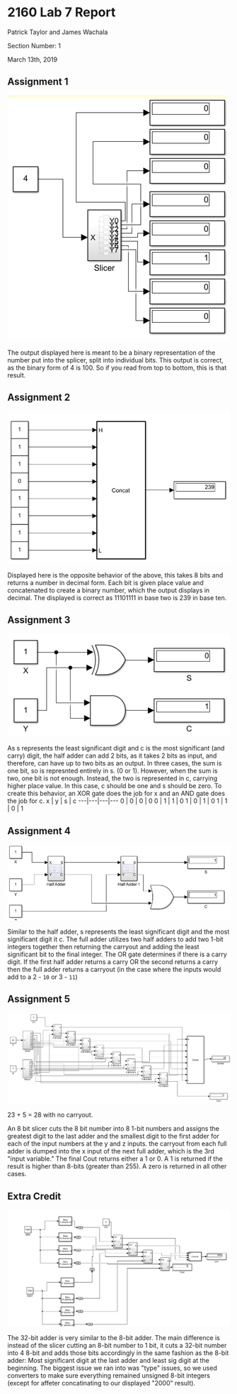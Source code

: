 # 2160 Lab 7 Report

Patrick Taylor and James Wachala

Section Number: 1

March 13th, 2019

## Assignment 1

![Assignment 1][img1]

The output displayed here is meant to be a binary representation of the number put into the splicer, split into individual bits. This output is correct, as the binary form of 4 is 100. So if you read from top to bottom, this is that result.

## Assignment 2

![Assignment 2][img2]

Displayed here is the opposite behavior of the above, this takes 8 bits and returns a number in decimal form. Each bit is given place value and concatenated to create a binary number, which the output displays in decimal. The displayed is correct as 11101111 in base two is 239 in base ten.

## Assignment 3

![Assignment 3][img3]

As s represents the least significant digit and c is the most significant (and carry) digit, the half adder can add 2 bits, as it takes 2 bits as input, and therefore, can have up to two bits as an output. In three cases, the sum is one bit, so is represnted entirely in s. (0 or 1). However, when the sum is two, one bit is not enough. Instead, the two is represented in c, carrying higher place value. In this case, c should be one and s should be zero. To create this behavior, an XOR gate does the job for x and an AND gate does the job for c.
x | y | s | c
---|---|---|---
0 | 0 | 0 | 0
0 | 1 | 1 | 0
1 | 0 | 1 | 0
1 | 1 | 0 | 1

## Assignment 4

![Assignment 4][img4]

Similar to the half adder, s represents the least significant digit and the most significant digit it c. The full adder utilizes two half adders to add two 1-bit integers together then returning the carryout and adding the least significant bit to the final integer.
The OR gate determines if there is a carry digit. If the first half adder returns a carry OR the second returns a carry then the full adder returns a carryout (in the case where the inputs would add to a 2 - `10` or 3 - `11`)

## Assignment 5

![Assignment 5][img5]

23 + 5 = 28 with no carryout.

An 8 bit slicer cuts the 8 bit number into 8 1-bit numbers and assigns the greatest digit to the last adder and the smallest digit to the first adder for each of the input numbers at the y and z inputs. the carryout from each full adder is dumped into the x input of the next full adder, which is the 3rd "input variable." The final Cout returns either a 1 or 0. A 1 is returned if the result is higher than 8-bits (greater than 255). A zero is returned in all other cases.

## Extra Credit

![Extra Credit][imgEC]

The 32-bit adder is very similar to the 8-bit adder. The main difference is instead of the slicer cutting an 8-bit number to 1 bit, it cuts a 32-bit number into 4 8-bit and adds those bits accordingly in the same fashion as the 8-bit adder: Most significant digit at the last adder and least sig digit at the beginning.
 The biggest issue we ran into was "type" issues, so we used converters to make sure everything remained unsigned 8-bit integers (except for affeter concatinating to our displayed "2000" result).

[img1]: lab7_assignment1.PNG
[img2]: lab7_assignment2.PNG
[img3]: lab7_assignment3.PNG
[img4]: lab7_assignment4.PNG
[img5]: lab7_assignment5.PNG
[imgEC]: lab7_ec.PNG